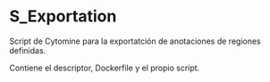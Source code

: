 # S_Exportation
Script de Cytomine para la exportatción de anotaciones de regiones definidas.

Contiene el descriptor, Dockerfile y el propio script.